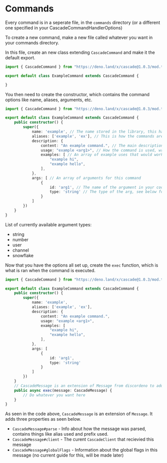 # Commands

Every command is in a seperate file, in the `commands` directory (or a different one specified in your CascadeCommandHandlerOptions)

To create a new command, make a new file called whatever you want in your commands directory.

In this file, create an new class extending `CascadeCommand` and make it the default export.
```ts
import { CascadeCommand } from "https://deno.land/x/cascade@1.0.3/mod.ts";

export default class ExampleCommand extends CascadeCommand {

}
```

You then need to create the constructor, which contains the command options like name, aliases, arguments, etc.
```ts
import { CascadeCommand } from "https://deno.land/x/cascade@1.0.3/mod.ts";

export default class ExampleCommand extends CascadeCommand {
    public constructor() {
        super({
            name: 'example', // The name stored in the library, this has no affect on the command parsing.
            aliases: ['example', 'ex'], // This is how the commands are parsed, keep the first value as the main wait to run the command.
            description: {
                content: "An example command.", // The main description text.
                usage: "example <arg1>", // How the command is used, wrap required arguments in <> and optional ones in [].
                examples: [ // An array of example uses that would work with this command
                    "example hi",
                    "example hello",
                ],
            },
            args: [ // An array of arguments for this command
                {
                    id: 'arg1', // The name of the argument in your code
                    type: 'string' // The type of the arg, see below for a list
                }
            ]
        })
    }
}
```

List of currently available argument types:
- string
- number
- user
- channel
- snowflake

Now that you have the options all set up, create the `exec` function, which is what is ran when the command is executed.

```ts
import { CascadeCommand } from "https://deno.land/x/cascade@1.0.3/mod.ts";

export default class ExampleCommand extends CascadeCommand {
    public constructor() {
        super({
            name: 'example',
            aliases: ['example', 'ex'],
            description: {
                content: "An example command.",
                usage: "example <arg1>",
                examples: [
                    "example hi",
                    "example hello",
                ],
            },
            args: [
                {
                    id: 'arg1',
                    type: 'string'
                }
            ]
        })
    }
    // CascadeMessage is an extension of Message from discordeno to add extra properties like raw parse data, global flags, and client.
    public async exec(message: CascadeMessage) {
        // Do whatever you want here
    }
}
```

As seen in the code above, `CascadeMessage` is an extension of `Message`. It adds three properties as seen below.
- `CascadeMessage#parse` - Info about how the message was parsed, contains things like alias used and prefix used.
- `CascadeMessage#client` - The curent `CascadeClient` that recievied this message
- `CascadeMessage#globalFlags` - Information about the global flags in this message (no current guide for this, will be made later)